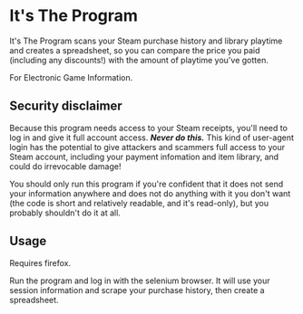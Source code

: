 # It's The Program

It's The Program scans your Steam purchase history and library playtime and creates a spreadsheet, so you can compare the price you paid (including any discounts!) with the amount of playtime you've gotten.

For Electronic Game Information.

## Security disclaimer

Because this program needs access to your Steam receipts, you'll need to log in and give it full account access. ***Never do this.*** This kind of user-agent login has the potential to give attackers and scammers full access to your Steam account, including your payment infomation and item library, and could do irrevocable damage!

You should only run this program if you're confident that it does not send your information anywhere and does not do anything with it you don't want (the code is short and relatively readable, and it's read-only), but you probably shouldn't do it at all. 

## Usage

Requires firefox. 

Run the program and log in with the selenium browser. It will use your session information and scrape your purchase history, then create a spreadsheet.
